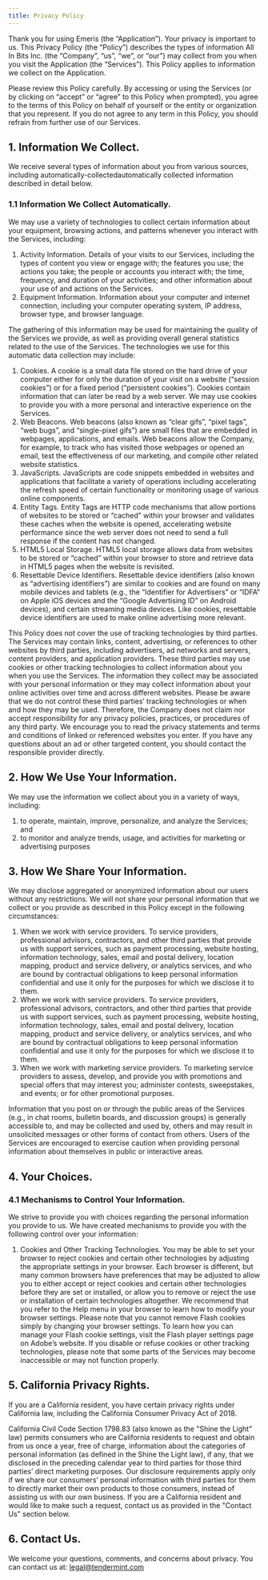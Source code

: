```yaml
---
title: Privacy Policy
---
```


Thank you for using Emeris (the “Application”). Your privacy is important to us. This Privacy Policy (the “Policy”) describes the types of information All In Bits Inc. (the “Company”, “us”, “we”, or “our”) may collect from you when you visit the Application (the “Services”). This Policy applies to information we collect on the Application.

Please review this Policy carefully. By accessing or using the Services (or by clicking on “accept” or “agree” to this Policy when prompted), you agree to the terms of this Policy on behalf of yourself or the entity or organization that you represent. If you do not agree to any term in this Policy, you should refrain from further use of our Services.

## 1. Information We Collect.

We receive several types of information about you from various sources, including automatically-collectedautomatically collected information described in detail below.

### 1.1 Information We Collect Automatically. 

We may use a variety of technologies to collect certain information about your equipment, browsing actions, and patterns whenever you interact with the Services, including:

1.  Activity Information. Details of your visits to our Services, including the types of content you view or engage with; the features you use; the actions you take; the people or accounts you interact with; the time, frequency, and duration of your activities; and other information about your use of and actions on the Services.
2.  Equipment Information. Information about your computer and internet connection, including your computer operating system, IP address, browser type, and browser language.

The gathering of this information may be used for maintaining the quality of the Services we provide, as well as providing overall general statistics related to the use of the Services. The technologies we use for this automatic data collection may include:

1.  Cookies. A cookie is a small data file stored on the hard drive of your computer either for only the duration of your visit on a website (“session cookies”) or for a fixed period (“persistent cookies”). Cookies contain information that can later be read by a web server. We may use cookies to provide you with a more personal and interactive experience on the Services.
2.  Web Beacons. Web beacons (also known as “clear gifs”, “pixel tags”, “web bugs”, and “single-pixel gifs”) are small files that are embedded in webpages, applications, and emails. Web beacons allow the Company, for example, to track who has visited those webpages or opened an email, test the effectiveness of our marketing, and compile other related website statistics.
3.  JavaScripts. JavaScripts are code snippets embedded in websites and applications that facilitate a variety of operations including accelerating the refresh speed of certain functionality or monitoring usage of various online components.
4.  Entity Tags. Entity Tags are HTTP code mechanisms that allow portions of websites to be stored or “cached” within your browser and validates these caches when the website is opened, accelerating website performance since the web server does not need to send a full response if the content has not changed.
5.  HTML5 Local Storage. HTML5 local storage allows data from websites to be stored or “cached” within your browser to store and retrieve data in HTML5 pages when the website is revisited.
6.  Resettable Device Identifiers. Resettable device identifiers (also known as “advertising identifiers”) are similar to cookies and are found on many mobile devices and tablets (e.g., the “Identifier for Advertisers” or “IDFA” on Apple iOS devices and the “Google Advertising ID” on Android devices), and certain streaming media devices. Like cookies, resettable device identifiers are used to make online advertising more relevant.

This Policy does not cover the use of tracking technologies by third parties. The Services may contain links, content, advertising, or references to other websites by third parties, including advertisers, ad networks and servers, content providers, and application providers. These third parties may use cookies or other tracking technologies to collect information about you when you use the Services. The information they collect may be associated with your personal information or they may collect information about your online activities over time and across different websites. Please be aware that we do not control these third parties’ tracking technologies or when and how they may be used. Therefore, the Company does not claim nor accept responsibility for any privacy policies, practices, or procedures of any third party. We encourage you to read the privacy statements and terms and conditions of linked or referenced websites you enter. If you have any questions about an ad or other targeted content, you should contact the responsible provider directly.

## 2. How We Use Your Information.

We may use the information we collect about you in a variety of ways, including:

1.  to operate, maintain, improve, personalize, and analyze the Services; and
2.  to monitor and analyze trends, usage, and activities for marketing or advertising purposes

## 3. How We Share Your Information.

We may disclose aggregated or anonymized information about our users without any restrictions. We will not share your personal information that we collect or you provide as described in this Policy except in the following circumstances:

1.  When we work with service providers. To service providers, professional advisors, contractors, and other third parties that provide us with support services, such as payment processing, website hosting, information technology, sales, email and postal delivery, location mapping, product and service delivery, or analytics services, and who are bound by contractual obligations to keep personal information confidential and use it only for the purposes for which we disclose it to them.
2.  When we work with service providers. To service providers, professional advisors, contractors, and other third parties that provide us with support services, such as payment processing, website hosting, information technology, sales, email and postal delivery, location mapping, product and service delivery, or analytics services, and who are bound by contractual obligations to keep personal information confidential and use it only for the purposes for which we disclose it to them.
3.  When we work with marketing service providers. To marketing service providers to assess, develop, and provide you with promotions and special offers that may interest you; administer contests, sweepstakes, and events; or for other promotional purposes.

Information that you post on or through the public areas of the Services (e.g., in chat rooms, bulletin boards, and discussion groups) is generally accessible to, and may be collected and used by, others and may result in unsolicited messages or other forms of contact from others. Users of the Services are encouraged to exercise caution when providing personal information about themselves in public or interactive areas.

## 4. Your Choices.

### 4.1 Mechanisms to Control Your Information.

We strive to provide you with choices regarding the personal information you provide to us. We have created mechanisms to provide you with the following control over your information:

1.  Cookies and Other Tracking Technologies. You may be able to set your browser to reject cookies and certain other technologies by adjusting the appropriate settings in your browser. Each browser is different, but many common browsers have preferences that may be adjusted to allow you to either accept or reject cookies and certain other technologies before they are set or installed, or allow you to remove or reject the use or installation of certain technologies altogether. We recommend that you refer to the Help menu in your browser to learn how to modify your browser settings. Please note that you cannot remove Flash cookies simply by changing your browser settings. To learn how you can manage your Flash cookie settings, visit the Flash player settings page on Adobe’s website. If you disable or refuse cookies or other tracking technologies, please note that some parts of the Services may become inaccessible or may not function properly.

## 5. California Privacy Rights.

If you are a California resident, you have certain privacy rights under California law, including the California Consumer Privacy Act of 2018.

California Civil Code Section 1798.83 (also known as the "Shine the Light" law) permits consumers who are California residents to request and obtain from us once a year, free of charge, information about the categories of personal information (as defined in the Shine the Light law), if any, that we disclosed in the preceding calendar year to third parties for those third parties’ direct marketing purposes. Our disclosure requirements apply only if we share our consumers’ personal information with third parties for them to directly market their own products to those consumers, instead of assisting us with our own business. If you are a California resident and would like to make such a request, contact us as provided in the "Contact Us" section below.

## 6. Contact Us.

We welcome your questions, comments, and concerns about privacy. You can contact us at:
[legal@tendermint.com](mailto:legal@tendermint.com)